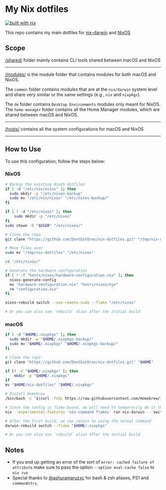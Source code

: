 # My Nix dotfiles

[![built with nix](https://img.shields.io/static/v1?logo=nixos&logoColor=white&label=&message=Built%20with%20Nix&color=41439a)](https://builtwithnix.org)

This repo contains my main dotfiles for [nix-darwin](https://github.com/LnL7/nix-darwin) and [NixOS](https://nixos.org)

## Scope

[/shared/](/shared/) folder mainly contains CLI tools shared between macOS and NixOS

---

[/modules/](/modules/) is the module folder that contains modules for both macOS and NixOS.

The `common` folder contains modules that are at the `nix/darwin` system level and share very similar or the same settings (e.g., `nix` and `nixpkgs`).

The `de` folder contains `Desktop Environments` modules only meant for NixOS. The `home-manager` folder contains all the Home Manager modules, which are shared between macOS and NixOS.

---

[/hosts/](/hosts/) contains all the system configurations for macOS and NixOS

---

## How to Use

To use this configuration, follow the steps below:

### NixOS

```bash
# Backup the existing NixOS dotfiles
if [ -d "/etc/nix/nixos" ]; then
  sudo mkdir -p "/etc/nixos-backup"
  sudo mv "/etc/nix/nixos" "/etc/nixos-backup/"
fi

if [ ! -d "/etc/nixos" ]; then 
    sudo mkdir -p "/etc/nixos" 
fi
sudo chown -R "$USER" "/etc/nixos/"

# Clone the repo
git clone "https://github.com/DontEatOreo/nix-dotfiles.git" "/tmp/nix-dotfiles"

# Move files over
sudo mv "/tmp/nix-dotfiles" "/etc/nixos"

cd "/etc/nixos/"

# Generate the hardware configuration
if [ ! -f "hosts/nixos/hardware-configuration.nix" ]; then
  nixos-generate-config
  mv "hardware-configuration.nix" "hosts/nixos/nyx"
  rm "configuration.nix"
fi

nixos-rebuild switch --use-remote-sudo --flake "/etc/nixos"

# Or you can also use `rebuild` alias after the initial build
```

### macOS

```bash
if [ -d "$HOME/.nixpkgs" ]; then
  sudo mkdir -p "$HOME/.nixpkgs-backup/"
  sudo mv "$HOME/.nixpkgs" "$HOME/.nixpkgs-backup/"
fi

# Clone the repo
git clone "https://github.com/DontEatOreo/nix-dotfiles.git" "$HOME"

if [! -d "$HOME/.nixpkgs" ]; then 
    mkdir -p "$HOME/.nixpkgs"
if
mv "$HOME/nix-dotfiles" "$HOME/.nixpkgs"

# Install Homebrew
/bin/bash -c "$(curl -fsSL https://raw.githubusercontent.com/Homebrew/install/HEAD/install.sh)"

# Since the config is flake-based, we will need to temporarily do it the verbose way
nix --experimental-features 'nix-command flakes' run nix-darwin -- switch --flake "$HOME/.nixpkgs"

# After the first build, we can return to using the normal command
darwin-rebuild switch --flake "$HOME/.nixpkgs"

# Or you can also use `rebuild` alias after the initial build
```

## Notes

- If you end up getting an error of the sort of `error: cached failure of attribute` make sure to pass the option `--option eval-cache false` to `nix run`
- Special thanks to [@ashuramaruzxc](https://github.com/ashuramaruzxc) for bash & zsh aliases, PS1 and `commonAttrs`.

